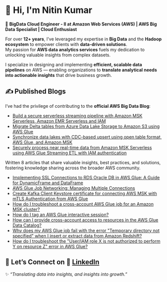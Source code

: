 # 👋 Hi, I'm Nitin Kumar

🚀 **BigData Cloud Engineer - II at Amazon Web Services (AWS) | AWS Big Data Specialist | Cloud Enthusiast**

For over **12+ years**, I've leveraged my expertise in **Big Data** and the **Hadoop ecosystem** to empower clients with **data-driven solutions**.  
My passion for **AWS data analytics services** fuels my dedication to unlocking valuable insights from complex datasets.  

I specialize in designing and implementing **efficient, scalable data pipelines** on AWS — enabling organizations to **translate analytical needs into actionable insights** that drive business growth.

## ✍️ Published Blogs

I’ve had the privilege of contributing to the **official AWS Big Data Blog**:  

- [Build a secure serverless streaming pipeline with Amazon MSK Serverless, Amazon EMR Serverless and IAM](https://aws.amazon.com/blogs/big-data/build-a-secure-serverless-streaming-pipeline-with-amazon-msk-serverless-amazon-emr-serverless-and-iam/)
- [Migrate Delta tables from Azure Data Lake Storage to Amazon S3 using AWS Glue](https://aws.amazon.com/blogs/big-data/migrate-delta-tables-from-azure-data-lake-storage-to-amazon-s3-using-aws-glue/)  
- [Synchronize data lakes with CDC-based upsert using open table format, AWS Glue, and Amazon MSK](https://aws.amazon.com/blogs/big-data/synchronize-data-lakes-with-cdc-based-upsert-using-open-table-format-aws-glue-and-amazon-msk)  
- [Securely process near real-time data from Amazon MSK Serverless using AWS Glue Streaming ETL with IAM authentication](https://aws.amazon.com/blogs/big-data/securely-process-near-real-time-data-from-amazon-msk-serverless-using-an-aws-glue-streaming-etl-job-with-iam-authentication/)

Written 8 articles that share valuable insights, best practices, and solutions, fostering knowledge sharing across the broader AWS community.

- [Implementing SSL Connections to RDS Oracle DB in AWS Glue: A Guide for DynamicFrame and DataFrame](https://repost.aws/articles/ARDXZ96YxkSvOMTiGpX-yobQ/implementing-ssl-connections-to-rds-oracle-db-in-aws-glue-a-guide-for-dynamicframe-and-dataframe)
- [AWS Glue Job Networking: Managing Multiple Connections](https://repost.aws/articles/ARTT49mVccTzuA9bQ2UUQq2g/aws-glue-job-networking-managing-multiple-connections)
- [Create Kafka Client Keystore certificate for connecting AWS MSK with mTLS Authentication from AWS Glue](https://repost.aws/articles/ARVX6gyED3Rj2hIIdz_aGSOQ/create-kafka-client-keystore-certificate-for-connecting-aws-msk-with-mtls-authentication-from-aws-glue)
- [How do I troubleshoot a cross-account AWS Glue job for an Amazon MSK cluster?](https://repost.aws/knowledge-center/glue-troubleshoot-cross-account-msk)
- [How do I tag an AWS Glue interactive session?](https://repost.aws/knowledge-center/glue-tag-interactive-session)
- [How can I provide cross-account access to resources in the AWS Glue Data Catalog?](https://repost.aws/knowledge-center/glue-data-catalog-cross-account-access)
- [Why does my AWS Glue job fail with the error "Temporary directory not specified" when I insert or extract data from Amazon Redshift?](https://repost.aws/knowledge-center/glue-error-redshift-temporary-directory)
- [How do I troubleshoot the "User/IAM role X is not authorized to perform Y on resource Z" error in AWS Glue?](https://repost.aws/knowledge-center/glue-iam-permissions-errors) 

## 🤝 Let’s Connect on 💼 [LinkedIn](https://www.linkedin.com/in/nitinkr91/)  


✨ *“Translating data into insights, and insights into growth.”*  
